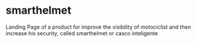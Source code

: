 # smarthelmet
Landing Page of a product for improve the visibility of motociclist and then increase his security, called smarthelmet or casco inteligente

